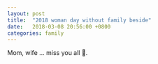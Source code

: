```yaml
---
layout: post
title:  "2018 woman day without family beside"
date:   2018-03-08 20:56:00 +0800
categories: family
---
```


Mom, wife ... miss you all 🐡.
~~~~
